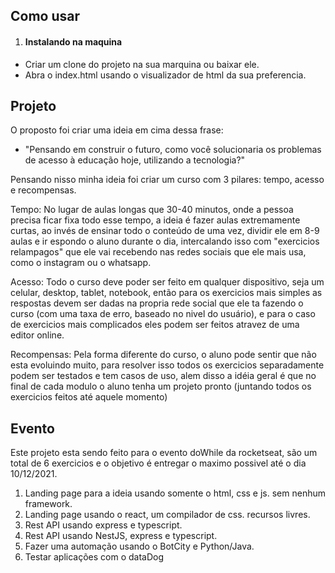 ## Como usar

1. #### Instalando na maquina
* Criar um clone do projeto na sua marquina ou baixar ele.
* Abra o index.html usando o visualizador de html da sua preferencia.

## Projeto
O proposto foi criar uma ideia em cima dessa frase: 
  * "Pensando em construir o futuro, como você solucionaria os problemas de acesso à educação hoje, utilizando a tecnologia?"
  
Pensando nisso minha ideia foi criar um curso com 3 pilares: tempo, acesso e recompensas.

Tempo: No lugar de aulas longas que 30-40 minutos, onde a pessoa precisa ficar fixa todo esse tempo, a ideia é fazer aulas extremamente curtas, ao invés de ensinar todo o conteúdo de uma vez, dividir ele em 8-9 aulas e ir espondo o aluno durante o dia, intercalando isso com "exercicios relampagos" que ele vai recebendo nas redes sociais que ele mais usa, como o instagram ou o whatsapp.

Acesso: Todo o curso deve poder ser feito em qualquer dispositivo, seja um celular, desktop, tablet, notebook, então para os exercicios mais simples as respostas devem ser dadas na propria rede social que ele ta fazendo o curso (com uma taxa de erro, baseado no nivel do usuário), e para o caso de exercicios mais complicados eles podem ser feitos atravez de uma editor online.

Recompensas: Pela forma diferente do curso, o aluno pode sentir que não esta evoluindo muito, para resolver isso todos os exercicios separadamente podem ser testados e tem casos de uso, alem disso a idéia geral é que no final de cada modulo o aluno tenha um projeto pronto (juntando todos os exercicios feitos até aquele momento)

## Evento

Este projeto esta sendo feito para o evento doWhile da rocketseat, são um total de 6 exercicios e o objetivo é entregar o maximo possivel até o dia 10/12/2021.

1. Landing page para a ideia usando somente o html, css e js. sem nenhum framework.
2. Landing page usando o react, um compilador de css. recursos livres.
3. Rest API usando express e typescript.
4. Rest API usando NestJS, express e typescript.
5. Fazer uma automação usando o BotCity e Python/Java.
6. Testar aplicações com o dataDog
